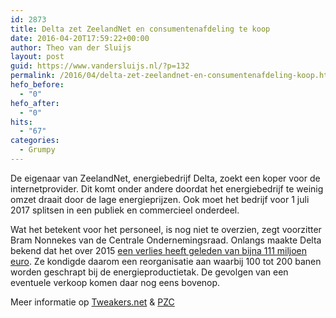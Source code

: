```yaml
---
id: 2873
title: Delta zet ZeelandNet en consumentenafdeling te koop
date: 2016-04-20T17:59:22+00:00
author: Theo van der Sluijs
layout: post
guid: https://www.vandersluijs.nl/?p=132
permalink: /2016/04/delta-zet-zeelandnet-en-consumentenafdeling-koop.html
hefo_before:
  - "0"
hefo_after:
  - "0"
hits:
  - "67"
categories:
  - Grumpy
---
```

De eigenaar van ZeelandNet, energiebedrijf Delta, zoekt een koper voor de internetprovider. Dit komt onder andere doordat het energiebedrijf te weinig omzet draait door de lage energieprijzen. Ook moet het bedrijf voor 1 juli 2017 splitsen in een publiek en commercieel onderdeel.<!--more-->

Wat het betekent voor het personeel, is nog niet te overzien, zegt voorzitter Bram Nonnekes van de Centrale Ondernemingsraad. Onlangs maakte Delta bekend dat het over 2015 [een verlies heeft geleden van bijna 111 miljoen euro](http://www.pzc.nl/regio/zeeuws-nieuws/delta-boekt-verlies-van-111-miljoen-euro-bedrijf-schrapt-100-%C3%A0-200-banen-1.5900845). Ze kondigde daarom een reorganisatie aan waarbij 100 tot 200 banen worden geschrapt bij de energieproductietak. De gevolgen van een eventuele verkoop komen daar nog eens bovenop.

Meer informatie op <a href="http://tweakers.net/nieuws/110501/delta-zet-zeelandnet-en-consumentenafdeling-te-koop.html" target="_blank">Tweakers.net</a> & <a href="http://www.pzc.nl/regio/zeeuws-nieuws/delta-begint-uitverkoop-1.5939089" target="_blank">PZC</a>